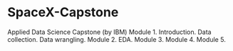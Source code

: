 # SpaceX-Capstone
Applied Data Science Capstone (by IBM) 
Module 1. Introduction. Data collection. Data wrangling.
Module 2. EDA. 
Module 3.
Module 4.
Module 5.
